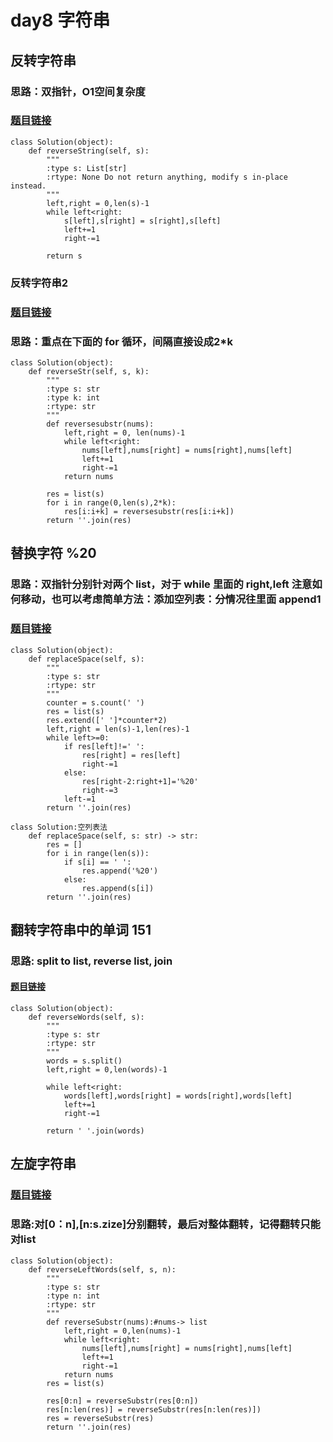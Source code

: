 # day8 字符串
## 反转字符串
### 思路：双指针，O1空间复杂度
### [题目链接](https://leetcode.cn/problems/reverse-string/submissions/)
```
class Solution(object):
    def reverseString(self, s):
        """
        :type s: List[str]
        :rtype: None Do not return anything, modify s in-place instead.
        """
        left,right = 0,len(s)-1
        while left<right:
            s[left],s[right] = s[right],s[left]
            left+=1
            right-=1

        return s            

```

### 反转字符串2
### [题目链接](https://leetcode.cn/problems/reverse-string-ii/submissions/)
### 思路：重点在下面的 for 循环，间隔直接设成2*k
```
class Solution(object):
    def reverseStr(self, s, k):
        """
        :type s: str
        :type k: int
        :rtype: str
        """
        def reversesubstr(nums):
            left,right = 0, len(nums)-1
            while left<right:
                nums[left],nums[right] = nums[right],nums[left]
                left+=1
                right-=1
            return nums

        res = list(s)
        for i in range(0,len(s),2*k):
            res[i:i+k] = reversesubstr(res[i:i+k])
        return ''.join(res)
```

## 替换字符 %20
### 思路：双指针分别针对两个 list，对于 while 里面的 right,left 注意如何移动，也可以考虑简单方法：添加空列表：分情况往里面 append1
### [题目链接](https://leetcode.cn/problems/ti-huan-kong-ge-lcof/submissions/)

```
class Solution(object):
    def replaceSpace(self, s):
        """
        :type s: str
        :rtype: str
        """
        counter = s.count(' ')
        res = list(s)
        res.extend([' ']*counter*2)
        left,right = len(s)-1,len(res)-1
        while left>=0:
            if res[left]!=' ':
                res[right] = res[left]
                right-=1
            else:
                res[right-2:right+1]='%20'
                right-=3
            left-=1
        return ''.join(res)

```
```
class Solution:空列表法
    def replaceSpace(self, s: str) -> str:
        res = []
        for i in range(len(s)):
            if s[i] == ' ':
                res.append('%20')
            else:
                res.append(s[i])
        return ''.join(res)
```



## 翻转字符串中的单词 151
### 思路: split to list, reverse list, join
#### [题目链接](https://leetcode.cn/problems/reverse-words-in-a-string/)

```
class Solution(object):
    def reverseWords(self, s):
        """
        :type s: str
        :rtype: str
        """
        words = s.split()
        left,right = 0,len(words)-1

        while left<right:
            words[left],words[right] = words[right],words[left]
            left+=1
            right-=1

        return ' '.join(words)
```


## 左旋字符串
### [题目链接](https://leetcode.cn/problems/zuo-xuan-zhuan-zi-fu-chuan-lcof/submissions/)
### 思路:对[0：n],[n:s.zize]分别翻转，最后对整体翻转，记得翻转只能对list
```
class Solution(object):
    def reverseLeftWords(self, s, n):
        """
        :type s: str
        :type n: int
        :rtype: str
        """
        def reverseSubstr(nums):#nums-> list
            left,right = 0,len(nums)-1
            while left<right:
                nums[left],nums[right] = nums[right],nums[left]
                left+=1
                right-=1
            return nums
        res = list(s)

        res[0:n] = reverseSubstr(res[0:n])
        res[n:len(res)] = reverseSubstr(res[n:len(res)])
        res = reverseSubstr(res)
        return ''.join(res)
```